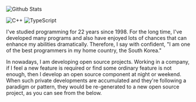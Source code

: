![Github Stats](https://github-readme-stats.vercel.app/api?username=samchon&show_icons=true)

![C++](https://img.shields.io/badge/-C++-00599c?style=for-the-badge&logoColor=fff)
![TypeScript](https://img.shields.io/badge/-typescript-007acc?style=for-the-badge&logo=typescript&logoColor=fff)

I've studied programming for 22 years since 1998. For the long time, I've developed many programs and also have enjoyed lots of chances that can enhance my abilities dramatically. Therefore, I say with confident, "I am one of the best programmers in my home country, the South Korea."

In nowadays, I am developing open source projects. Working in a company, if I feel a new feature is required or find some ordinary feature is not enough, then I develop an open source component at night or weekend. When such private developments are accumulated and they're following a paradigm or pattern, they would be re-generated to a new open source project, as you can see from the below.